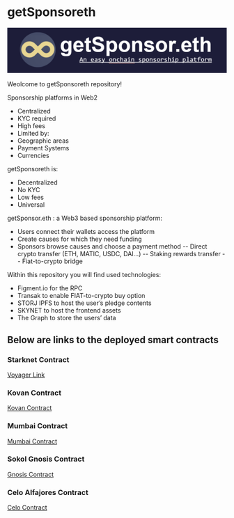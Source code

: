 # getSponsoreth

![getSponsorethlogo](./img/getSponsor.PNG)

Weolcome to getSponsoreth repository!

Sponsorship platforms in Web2
- Centralized
- KYC required
- High fees
- Limited by:
- Geographic areas
- Payment Systems
- Currencies

getSponsoreth is:
- Decentralized
- No KYC
- Low fees
- Universal

getSponsor.eth : a Web3 based sponsorship platform:
- Users connect their wallets access the platform
- Create causes for which they need funding
- Sponsors browse causes and choose a payment method
-- Direct crypto transfer (ETH, MATIC, USDC, DAI…)
-- Staking rewards transfer
-- Fiat-to-crypto bridge


Within this repository you will find used technologies:
- Figment.io for the RPC
- Transak to enable FIAT-to-crypto buy option
- STORJ IPFS to host the user’s pledge contents
- SKYNET to host the frontend assets
- The Graph to store the users’ data

## Below are links to the deployed smart contracts

### Starknet Contract
[Voyager Link](https://goerli.voyager.online/contract/0x00dc504d0dd1c97c459d62bc486658cc46d1aa51493a466f62f8ae050ccd8e43#readContract)

### Kovan Contract
[Kovan Contract](https://kovan.etherscan.io/address/0xF58a11de9Ce9a32aA6dae1630C9b4d3810C6f12C#code)

### Mumbai Contract
[Mumbai Contract](https://mumbai.polygonscan.com/address/0x36DD9D9ecF2D8805FC5939188b26aC669202b2e1#code)

### Sokol Gnosis Contract
[Gnosis Contract](https://blockscout.com/poa/sokol/address/0xC9d405431baA5304F14EA4A721f2f625e19Bee79/transactions)

### Celo  Alfajores Contract
[Celo Contract](https://alfajores-blockscout.celo-testnet.org/address/0xC9d405431baA5304F14EA4A721f2f625e19Bee79/transactions)

